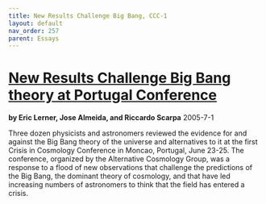 ```yaml
---
title: New Results Challenge Big Bang, CCC-1
layout: default
nav_order: 257
parent: Essays
---
```


# [New Results Challenge Big Bang theory at Portugal Conference](./new-results-challenge-big-bang-at-ccc-1.pdf)

**by Eric Lerner, Jose Almeida, and Riccardo Scarpa**
2005-7-1

Three dozen physicists and astronomers reviewed the evidence for and against the Big Bang theory of the universe and alternatives to it at the first Crisis in Cosmology Conference in Moncao, Portugal, June 23-25. The conference, organized by the Alternative Cosmology Group, was a response to a flood of new observations that challenge the predictions of the Big Bang, the dominant theory of cosmology, and that have led increasing numbers of astronomers to think that the field has entered a crisis.